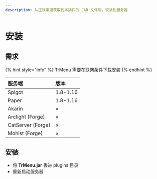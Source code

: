 ```yaml
---
description: 从正规渠道获取到本插件的 JAR 文件后，安装到服务器
---
```


# 安装

## 需求

{% hint style="info" %}
TrMenu 需要在联网条件下载安装
{% endhint %}

| 服务端 | 版本 |
| :--- | :--- |
| Spigot | 1.8-1.16 |
| Paper | 1.8-1.16 |
| Akarin | × |
| Arclight \(Forge\) | × |
| CatServer \(Forge\) | × |
| Mohist \(Forge\) | × |

## 安装

* 将 **TrMenu.jar** 丢进 plugins 目录
* 重新启动服务器

